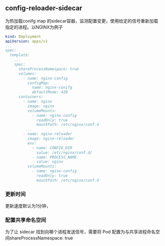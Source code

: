 ## config-reloader-sidecar
为热加载conifg map 的sidecar容器，监测配置变更，使用给定的信号重新加载指定的进程。以NGINX为例子
```yaml
kind: Deployment
apiVersion: apps/v1
...
spec:
  template:
    ...
    spec:
      shareProcessNamespace: true
      volumes:
        - name: nginx-config
          configMap:
            name: nginx-conifg
            defaultMode: 420
      containers:
        - name: nginx
          image: nginx
          volumeMounts:
            - name: nginx-config
              readOnly: true
              mountPath: /etc/nginx/conf.d
         ...
        - name: nginx-reloader
          image: nginx-reloader
          env:
            - name: CONFIG_DIR
              value: /etc/nginx/conf.d/
            - name: PROCESS_NAME
              value: nginx
          volumeMounts:
            - name: nginx-config
              readOnly: true
              mountPath: /etc/nginx/conf.d
```
### 更新时间
更新速度默认为1分钟，
### 配置共享命名空间
为了让 sidecar 找到向哪个进程发送信号，需要将 Pod 配置为与共享进程命名空间shareProcessNamespace: true
